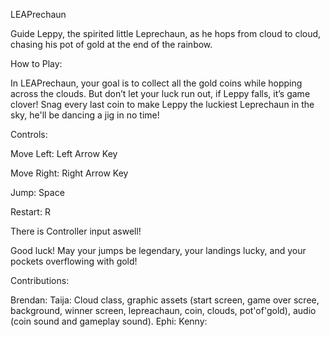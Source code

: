 LEAPrechaun

Guide Leppy, the spirited little Leprechaun, as he hops from cloud to cloud, chasing his pot of gold at the end of the rainbow.


How to Play:

In LEAPrechaun, your goal is to collect all the gold coins while hopping across the clouds. But don’t let your luck run out, if Leppy falls,
it’s game clover! Snag every last coin to make Leppy the luckiest Leprechaun in the sky, he'll be dancing a jig in no time!


Controls:

Move Left: Left Arrow Key


Move Right: Right Arrow Key


Jump: Space


Restart: R 


There is Controller input aswell! 


Good luck! May your jumps be legendary, your landings lucky, and your pockets overflowing with gold!


Contributions: 

Brendan: 
Taija: Cloud class, graphic assets (start screen, game over scree, background, winner screen, lepreachaun, coin, clouds, pot'of'gold), audio (coin sound and gameplay sound). 
Ephi:
Kenny:
